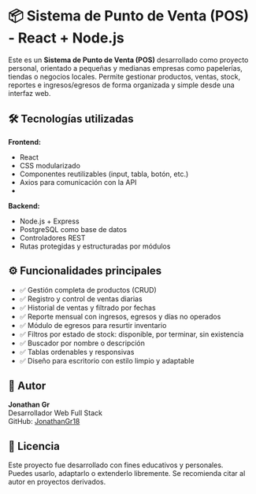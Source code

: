 # 📦 Sistema de Punto de Venta (POS) - React + Node.js

Este es un **Sistema de Punto de Venta (POS)** desarrollado como proyecto personal, orientado a pequeñas y medianas empresas como papelerías, tiendas o negocios locales. Permite gestionar productos, ventas, stock, reportes e ingresos/egresos de forma organizada y simple desde una interfaz web.

## 🛠️ Tecnologías utilizadas

**Frontend:**  
- React  
- CSS modularizado  
- Componentes reutilizables (input, tabla, botón, etc.)  
- Axios para comunicación con la API
- 
**Backend:**  
- Node.js + Express  
- PostgreSQL como base de datos  
- Controladores REST  
- Rutas protegidas y estructuradas por módulos

## ⚙️ Funcionalidades principales

- ✅ Gestión completa de productos (CRUD)  
- ✅ Registro y control de ventas diarias  
- ✅ Historial de ventas y filtrado por fechas  
- ✅ Reporte mensual con ingresos, egresos y días no operados  
- ✅ Módulo de egresos para resurtir inventario  
- ✅ Filtros por estado de stock: disponible, por terminar, sin existencia  
- ✅ Buscador por nombre o descripción  
- ✅ Tablas ordenables y responsivas  
- ✅ Diseño para escritorio con estilo limpio y adaptable

## 👤 Autor

**Jonathan Gr**  
Desarrollador Web Full Stack  
GitHub: [JonathanGr18](https://github.com/JonathanGr18)

## 📝 Licencia

Este proyecto fue desarrollado con fines educativos y personales.  
Puedes usarlo, adaptarlo o extenderlo libremente. Se recomienda citar al autor en proyectos derivados.
